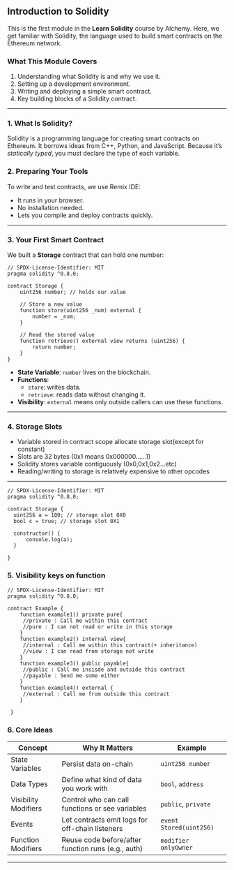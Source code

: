 ## Introduction to Solidity 

This is the first module in the **Learn Solidity** course by Alchemy. Here, we get familiar with Solidity, the language used to build smart contracts on the Ethereum network.

### What This Module Covers
1. Understanding what Solidity is and why we use it.
2. Setting up a development environment.
3. Writing and deploying a simple smart contract.
4. Key building blocks of a Solidity contract.

---

### 1. What Is Solidity?
Solidity is a programming language for creating smart contracts on Ethereum. It borrows ideas from C++, Python, and JavaScript. Because it’s _statically typed_, you must declare the type of each variable.

### 2. Preparing Your Tools
To write and test contracts, we use Remix IDE:
- It runs in your browser.
- No installation needed.
- Lets you compile and deploy contracts quickly.


---

### 3. Your First Smart Contract
We built a **Storage** contract that can hold one number:

```solidity
// SPDX-License-Identifier: MIT
pragma solidity ^0.8.0;

contract Storage {
    uint256 number; // holds our value

    // Store a new value
    function store(uint256 _num) external {
        number = _num;
    }

    // Read the stored value
    function retrieve() external view returns (uint256) {
        return number;
    }
}
```


- **State Variable**: `number` lives on the blockchain.
- **Functions**:
  - `store`: writes data.
  - `retrieve`: reads data without changing it.
- **Visibility**: `external` means only outside callers can use these functions.

---

### 4. Storage Slots
- Variable stored in contract scope allocate storage slot(except for constant)
- Slots are 32 bytes (0x1 means 0x000000......1)
- Solidity stores variable contiguously (0x0,0x1,0x2...etc)
- Reading/writing to storage is relatively expensive to other opcodes
  
 ---
 
  ```solidity
// SPDX-License-Identifier: MIT
pragma solidity ^0.8.0;

contract Storage {
    uint256 a = 100; // storage slot 0X0
    bool c = true; // storage slot 0X1

    constructor() {
        console.log(a);
    }

}
```
  
### 5. Visibility keys on function
```solidity
// SPDX-License-Identifier: MIT
pragma solidity ^0.8.0;

contract Example {
    function example1() private pure{
     //private : Call me within this contract
     //pure : I can not read or write in this storage
    }
    function example2() internal view{
     //internal : Call me within this contract(+ inheritance)
     //view : I can read from storage not write
    }
    function example3() public payable{
     //public : Call me insisde and outside this contract
     //payable : Send me some either
    }
    function example4() external {
     //external : Call me from outside this contract
    }

 }

```

### 6. Core Ideas
| Concept               | Why It Matters                                    | Example           |
|-----------------------|---------------------------------------------------|-------------------|
| State Variables       | Persist data on-chain                            | `uint256 number`  |
| Data Types            | Define what kind of data you work with            | `bool`, `address` |
| Visibility Modifiers  | Control who can call functions or see variables   | `public`, `private` |
| Events                | Let contracts emit logs for off-chain listeners   | `event Stored(uint256)` |
| Function Modifiers    | Reuse code before/after function runs (e.g., auth) | `modifier onlyOwner` |

---

